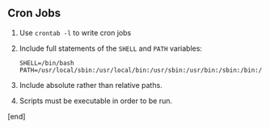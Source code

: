 ## Cron Jobs

 1. Use `crontab -l` to write cron jobs
 1. Include full statements of the `SHELL` and `PATH` variables:

        SHELL=/bin/bash
        PATH=/usr/local/sbin:/usr/local/bin:/usr/sbin:/usr/bin:/sbin:/bin:/usr/games:/usr/local/games

 1. Include absolute rather than relative paths.
 1. Scripts must be executable in order to be run.

[end]
